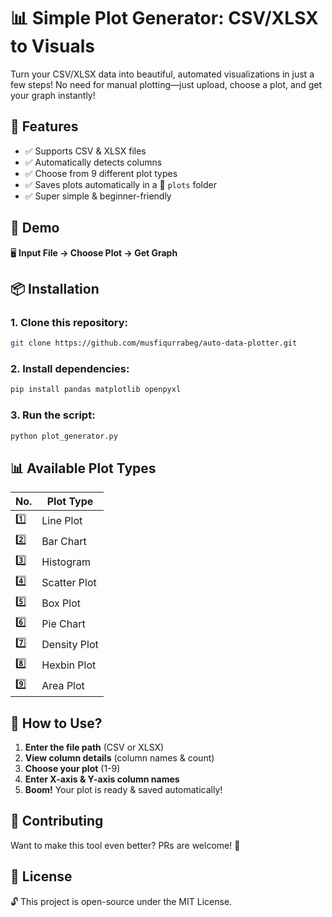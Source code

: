 
# 📊 Simple Plot Generator: CSV/XLSX to Visuals

Turn your CSV/XLSX data into beautiful, automated visualizations in just a few steps! No need for manual plotting—just upload, choose a plot, and get your graph instantly!

## 🚀 Features

- ✅ Supports CSV & XLSX files
- ✅ Automatically detects columns
- ✅ Choose from 9 different plot types
- ✅ Saves plots automatically in a 📂 `plots` folder
- ✅ Super simple & beginner-friendly

## 🎥 Demo

🖥️ **Input File → Choose Plot → Get Graph**

## 📦 Installation

### 1. Clone this repository:

```bash
git clone https://github.com/musfiqurrabeg/auto-data-plotter.git
```

### 2. Install dependencies:

```bash
pip install pandas matplotlib openpyxl
```

### 3. Run the script:

```bash
python plot_generator.py
```

## 📊 Available Plot Types

| No. | Plot Type      |
|-----|----------------|
| 1️⃣  | Line Plot      |
| 2️⃣  | Bar Chart      |
| 3️⃣  | Histogram      |
| 4️⃣  | Scatter Plot   |
| 5️⃣  | Box Plot       |
| 6️⃣  | Pie Chart      |
| 7️⃣  | Density Plot   |
| 8️⃣  | Hexbin Plot    |
| 9️⃣  | Area Plot      |

## 🎯 How to Use?

1. **Enter the file path** (CSV or XLSX)
2. **View column details** (column names & count)
3. **Choose your plot** (1-9)
4. **Enter X-axis & Y-axis column names**
5. **Boom!** Your plot is ready & saved automatically!


## 🤝 Contributing

Want to make this tool even better? PRs are welcome! 🚀

## 📜 License

🔓 This project is open-source under the MIT License.
